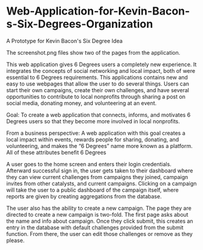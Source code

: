 # Web-Application-for-Kevin-Bacon-s-Six-Degrees-Organization
A Prototype for Kevin Bacon's Six Degree Idea

The screenshot.png files show two of the pages from the application.

This web application gives 6 Degrees users a completely new experience. It integrates the concepts of social networking and local impact, both of were essential to 6 Degrees requirements. This applications contains new and easy to use webpages that allow the user to do several things. Users can start their own campaigns, create their own challenges, and have several opportunities to contribute to local nonprofits through sharing a post on social media, donating money, and volunteering at an event.

Goal: To create a web application that connects, informs, and motivates 6 Degrees users so that they become more involved in local nonprofits.

From a business perspective: A web application with this goal creates a local impact within events, rewards people for sharing, donating, and volunteering, and makes the “6 Degrees” name more known as a platform. All of these attributes benefit 6 Degrees

A user goes to the home screen and enters their login credentials. Afterward successful sign in, the user gets taken to their dashboard where they can view current challenges from campaigns they joined, campaign invites from other catalysts, and current campaigns. Clicking on a campaign will take the user to a public dashboard of the campaign itself, where reports are given by creating aggregations from the database. 

The user also has the ability to create a new campaign. The page they are directed to create a new campaign is two-fold. The first page asks about the name and info about campaign. Once they click submit, this creates an entry in the database with default challenges provided from the submit function. From there, the user can edit those challenges or remove as they please.
